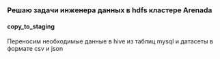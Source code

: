 ### Решаю задачи инженера данных в hdfs кластере Arenada

#### copy_to_staging  
Переносим необходимые данные в hive из таблиц mysql и датасеты в формате csv и json  

